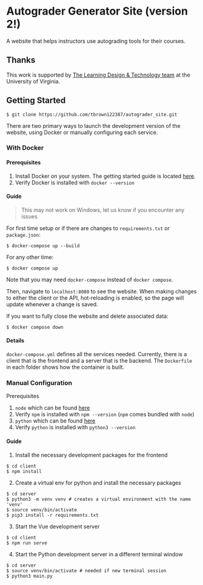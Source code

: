 # Autograder Generator Site (version 2!)

A website that helps instructors use autograding tools for their courses.

## Thanks

This work is supported by [The Learning Design & Technology team](https://learningdesign.as.virginia.edu/) at the University of Virginia.

## Getting Started
```console
$ git clone https://github.com/tbrown122387/autograder_site.git
```

There are two primary ways to launch the development version of the website, using Docker or manually configuring each service.

### With Docker
#### Prerequisites
1. Install Docker on your system. The getting started guide is located [here](https://www.docker.com/get-started).
2. Verify Docker is installed with `docker --version`

#### Guide
> This may not work on Windows, let us know if you encounter any issues
> 
For first time setup or if there are changes to `requirements.txt` or `package.json`:

```console
$ docker-compose up --build
```

For any other time:

```console
$ docker compose up
```
Note that you may need `docker-compose` instead of `docker compose`.

Then, navigate to `localhost:8080` to see the website. When making changes to either the client or the API, hot-reloading is enabled, so the page will update whenever a change is saved.

If you want to fully close the website and delete associated data:
```
$ docker compose down
```


#### Details
`docker-compose.yml` defines all the services needed. Currently, there is a client that is the frontend and a server that is the backend. The `Dockerfile` in each folder shows how the container is built.

### Manual Configuration
Prerequisites
1. `node` which can be found [here](https://nodejs.org/en/download/)
2. Verify `npm` is installed with `npm --version` (`npm` comes bundled with `node`)
3. `python` which can be found [here](https://www.python.org/)
4. Verify `python` is installed with `python3 --version`


#### Guide
1. Install the necessary development packages for the frontend
```console
$ cd client
$ npm install
```
2. Create a virtual env for python and install the necessary packages
```console
$ cd server
$ python3 -m venv venv # creates a virtual environment with the name 'venv'
$ source venv/bin/activate
$ pip3 install -r requirements.txt
```

3. Start the Vue development server
```console
$ cd client
$ npm run serve
```

4. Start the Python development server in a different terminal window
```console
$ cd server
$ source venv/bin/activate # needed if new terminal session
$ python3 main.py
```
